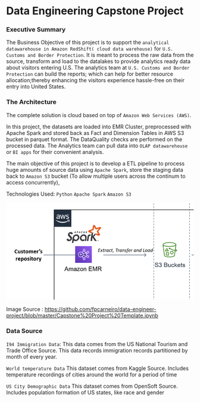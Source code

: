 # Data Engineering Capstone Project

### Executive Summary

The Business Objective of this project is to support the `analytical datawarehouse in Amazon RedShift( cloud data warehouse)` for `U.S. Customs and Border Protection`. It is meant to process the raw data from the source, transform and load to the datalakes to provide analytics ready data about visitors entering U.S. The analytics team at `U.S. Customs and Border Protection` can build the reports; which can help  for better resource allocation;thereby enhancing the visitors experience hassle-free on their entry into United States.  
### The Architecture

The complete solution is cloud based on top of `Amazon Web Services (AWS)`. 

In this project, the datasets are loaded into EMR Cluster, preprocessed with Apache Spark and stored back as Fact and Dimension Tables in AWS S3 bucket in parquet format. The DataQuality checks are performed on the processed data. The Analytics team can pull data into `OLAP datawarehouse` or `BI apps` for their convenient analysis.

The main objective of this project is to develop a ETL pipeline to process huge amounts of source data using `Apache Spark`, store the staging data back to `Amazon S3` bucket (To allow multiple users across the continum to access concurrently), 

Technologies Used: `Python` `Apache Spark` `Amazon S3` 

![screenshot](architecture.png)

Image Source : https://github.com/fpcarneiro/data-engineer-project/blob/master/Capstone%20Project%20Template.ipynb


### Data Source

`I94 Immigration Data`: 
This data comes from the US National Tourism and Trade Office Source. This data records immigration records partitioned by month of every year.

`World temperature Data`
This dataset comes from Kaggle Source. Includes temperature recordings of cities around the world for a period of time


`US City Demographic Data`
This dataset comes from OpenSoft Source. Includes population formation of US states, like race and gender
